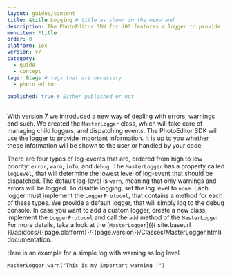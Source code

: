 ```yaml
---
layout: guides/content
title: &title Logging # title as shown in the menu and
description: The PhotoEditor SDK for iOS features a logger to provide important information to you and your users. Learn how to display or hide information.
menuitem: *title
order: 0
platform: ios
version: v7
category:
  - guide
  - concept
tags: &tags # tags that are necessary
  - photo editor

published: true # Either published or not
---
```



With version 7 we introduced a new way of dealing with errors, warnings and such.
We created the `MasterLogger` class, which will take care of managing child loggers, and dispatching events.
The PhotoEditor SDK will use the logger to provide important information. It is up to you whether these information will be shown
to the user or handled by your code.

There are four types of log-events that are, ordered from high to low priority: `error`, `warn`, `info`, and `debug`.
The `MasterLogger` has a property called `logLevel`, that will determine the lowest level of log-event that should be dispatched.
The default log-level is `warn`, meaning that only warnings and errors will be logged. To disable logging, set the log level to `none`.
Each logger must implement the `LoggerProtocol`,
that contains a method for each of these types. We provide a default logger, that will simply log to the debug console.
In case you want to add a custom logger, create a new class, implement the `LoggerProtocol` and call the `add` method of the `MasterLogger`.
For more details, take a look at the [`MasterLogger`]({{ site.baseurl }}/apidocs/{{page.platform}}/{{page.version}}/Classes/MasterLogger.html) documentation.

Here is an example for a simple log with warning as log level.

```MasterLogger.warn("This is my important warning !")```
